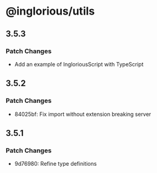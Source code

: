 # @inglorious/utils

## 3.5.3

### Patch Changes

- Add an example of IngloriousScript with TypeScript

## 3.5.2

### Patch Changes

- 84025bf: Fix import without extension breaking server

## 3.5.1

### Patch Changes

- 9d76980: Refine type definitions

